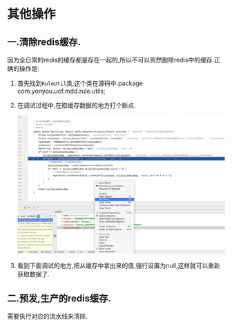# 其他操作
## 一.清除redis缓存.

因为全日常的redis的缓存都是存在一起的,所以不可以贸然删除redis中的缓存.正确的操作是:

1. 首先找到`RuleUtil`类,这个类在源码中.package com.yonyou.ucf.mdd.rule.utils;

2. 在调试过程中,在取缓存数据的地方打个断点.

   ![](./pic/redis.jpg)

3. 看到下面调试的地方,把从缓存中拿出来的值,强行设置为null,这样就可以重新获取数据了.

## 二.预发,生产的redis缓存.

需要执行对应的流水线来清除.

